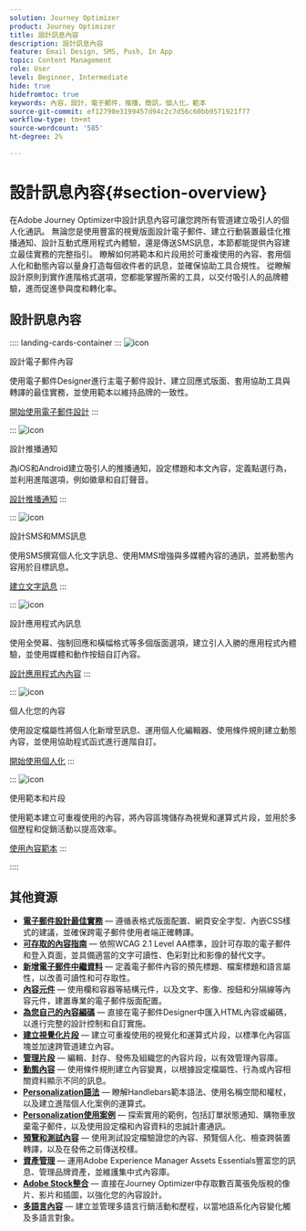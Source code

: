 ```yaml
---
solution: Journey Optimizer
product: Journey Optimizer
title: 設計訊息內容
description: 設計訊息內容
feature: Email Design, SMS, Push, In App
topic: Content Management
role: User
level: Beginner, Intermediate
hide: true
hidefromtoc: true
keywords: 內容，設計，電子郵件，推播，簡訊，個人化，範本
source-git-commit: ef12790e3199457d94c2c7d56c60bb9571921f77
workflow-type: tm+mt
source-wordcount: '585'
ht-degree: 2%

---
```


# 設計訊息內容{#section-overview}

在Adobe Journey Optimizer中設計訊息內容可讓您跨所有管道建立吸引人的個人化通訊。 無論您是使用豐富的視覺版面設計電子郵件、建立行動裝置最佳化推播通知、設計互動式應用程式內體驗，還是傳送SMS訊息，本節都能提供內容建立最佳實務的完整指引。 瞭解如何將範本和片段用於可重複使用的內容、套用個人化和動態內容以量身打造每個收件者的訊息，並確保協助工具合規性。 從瞭解設計原則到實作進階格式選項，您都能掌握所需的工具，以交付吸引人的品牌體驗，進而促進參與度和轉化率。

## 設計訊息內容

:::: landing-cards-container
:::
![icon](https://cdn.experienceleague.adobe.com/icons/email.svg)

設計電子郵件內容

使用電子郵件Designer進行主電子郵件設計、建立回應式版面、套用協助工具與轉譯的最佳實務，並使用範本以維持品牌的一致性。

[開始使用電子郵件設計](../email/get-started-email-design.md)
:::

:::
![icon](https://cdn.experienceleague.adobe.com/icons/mobile.svg)

設計推播通知

為iOS和Android建立吸引人的推播通知，設定標題和本文內容，定義點選行為，並利用進階選項，例如徽章和自訂聲音。

[設計推播通知](../push/design-push.md)
:::

:::
![icon](https://cdn.experienceleague.adobe.com/icons/chat.svg)

設計SMS和MMS訊息

使用SMS撰寫個人化文字訊息、使用MMS增強與多媒體內容的通訊，並將動態內容用於目標訊息。

[建立文字訊息](../sms/create-sms.md)
:::

:::
![icon](https://cdn.experienceleague.adobe.com/icons/device-mobile.svg)

設計應用程式內訊息

使用全熒幕、強制回應和橫幅格式等多個版面選項，建立引人入勝的應用程式內體驗，並使用媒體和動作按鈕自訂內容。

[設計應用程式內內容](../in-app/design-in-app.md)
:::

:::
![icon](https://cdn.experienceleague.adobe.com/icons/personalization.svg)

個人化您的內容

使用設定檔屬性將個人化新增至訊息、運用個人化編輯器、使用條件規則建立動態內容，並使用協助程式函式進行進階自訂。

[開始使用個人化](../personalization/personalize.md)
:::

:::
![icon](https://cdn.experienceleague.adobe.com/icons/duplicate.svg)

使用範本和片段

使用範本建立可重複使用的內容，將內容區塊儲存為視覺和運算式片段，並用於多個歷程和促銷活動以提高效率。

[使用內容範本](../content-management/use-content-templates.md)
:::

::::


## 其他資源

- **[電子郵件設計最佳實務](../email/get-started-email-design.md#best-practices)** — 遵循表格式版面配置、網頁安全字型、內嵌CSS樣式的建議，並確保跨電子郵件使用者端正確轉譯。
- **[可存取的內容指南](../email/accessible-content.md)** — 依照WCAG 2.1 Level AA標準，設計可存取的電子郵件和登入頁面，並具備適當的文字可讀性、色彩對比和影像的替代文字。
- **[新增電子郵件中繼資料](../email/email-metadata.md)** — 定義電子郵件內容的預先標題、檔案標題和語言屬性，以改善可讀性和可存取性。
- **[內容元件](../email/content-components.md)** — 使用欄和容器等結構元件，以及文字、影像、按鈕和分隔線等內容元件，建置專業的電子郵件版面配置。
- **[為您自己的內容編碼](../email/code-content.md)** — 直接在電子郵件Designer中匯入HTML內容或編碼，以進行完整的設計控制和自訂實施。
- **[建立視覺化片段](../content-management/create-fragments.md)** — 建立可重複使用的視覺化和運算式片段，以標準化內容區塊並加速跨管道建立內容。
- **[管理片段](../content-management/manage-fragments.md)** — 編輯、封存、發佈及組織您的內容片段，以有效管理內容庫。
- **[動態內容](../personalization/dynamic-content.md)** — 使用條件規則建立內容變異，以根據設定檔屬性、行為或內容相關資料顯示不同的訊息。
- **[Personalization語法](../personalization/personalization-syntax.md)** — 瞭解Handlebars範本語法、使用名稱空間和權杖，以及建立進階個人化案例的運算式。
- **[Personalization使用案例](../personalization/personalization-use-case.md)** — 探索實用的範例，包括訂單狀態通知、購物車放棄電子郵件，以及使用設定檔和內容資料的忠誠計畫通訊。
- **[預覽和測試內容](../content-management/preview-test.md)** — 使用測試設定檔驗證您的內容、預覽個人化、檢查跨裝置轉譯，以及在發佈之前傳送校樣。
- **[資產管理](../integrations/assets.md)** — 運用Adobe Experience Manager Assets Essentials豐富您的訊息、管理品牌資產，並維護集中式內容庫。
- **[Adobe Stock整合](../integrations/stock.md)** — 直接在Journey Optimizer中存取數百萬張免版稅的像片、影片和插圖，以強化您的內容設計。
- **[多語言內容](../content-management/multilingual-gs.md)** — 建立並管理多語言行銷活動和歷程，以當地語系化內容變化觸及多語言對象。

